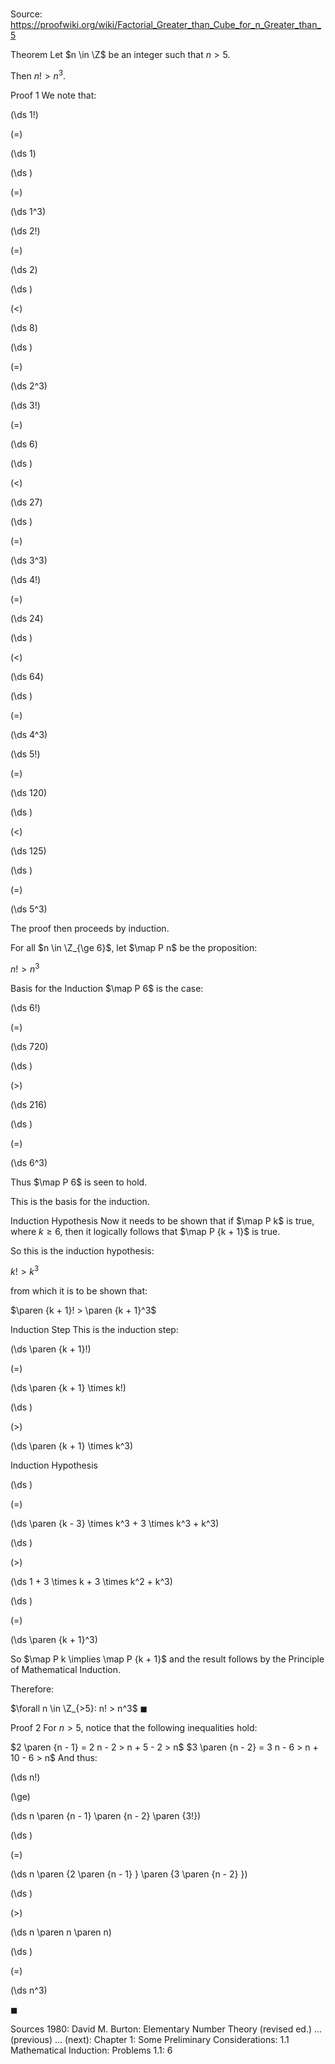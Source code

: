 # 

Source: https://proofwiki.org/wiki/Factorial_Greater_than_Cube_for_n_Greater_than_5



Theorem
Let $n \in \Z$ be an integer such that $n > 5$.

Then $n! > n^3$.


Proof 1
We note that:














\(\ds 1!\)

\(=\)







\(\ds 1\)




















\(\ds \)

\(=\)







\(\ds 1^3\)




















\(\ds 2!\)

\(=\)







\(\ds 2\)




















\(\ds \)

\(<\)







\(\ds 8\)




















\(\ds \)

\(=\)







\(\ds 2^3\)




















\(\ds 3!\)

\(=\)







\(\ds 6\)




















\(\ds \)

\(<\)







\(\ds 27\)




















\(\ds \)

\(=\)







\(\ds 3^3\)




















\(\ds 4!\)

\(=\)







\(\ds 24\)




















\(\ds \)

\(<\)







\(\ds 64\)




















\(\ds \)

\(=\)







\(\ds 4^3\)




















\(\ds 5!\)

\(=\)







\(\ds 120\)




















\(\ds \)

\(<\)







\(\ds 125\)




















\(\ds \)

\(=\)







\(\ds 5^3\)










The proof then proceeds by induction.

For all $n \in \Z_{\ge 6}$, let $\map P n$ be the proposition:

$n! > n^3$


Basis for the Induction
$\map P 6$ is the case:














\(\ds 6!\)

\(=\)







\(\ds 720\)




















\(\ds \)

\(>\)







\(\ds 216\)




















\(\ds \)

\(=\)







\(\ds 6^3\)









Thus $\map P 6$ is seen to hold.

This is the basis for the induction.


Induction Hypothesis
Now it needs to be shown that if $\map P k$ is true, where $k \ge 6$, then it logically follows that $\map P {k + 1}$ is true.

So this is the induction hypothesis:

$k! > k^3$

from which it is to be shown that:

$\paren {k + 1}! > \paren {k + 1}^3$


Induction Step
This is the induction step:














\(\ds \paren {k + 1}!\)

\(=\)







\(\ds \paren {k + 1} \times k!\)




















\(\ds \)

\(>\)







\(\ds \paren {k + 1} \times k^3\)





Induction Hypothesis














\(\ds \)

\(=\)







\(\ds \paren {k - 3} \times k^3 + 3 \times k^3 + k^3\)




















\(\ds \)

\(>\)







\(\ds 1 + 3 \times k + 3 \times k^2 + k^3\)




















\(\ds \)

\(=\)







\(\ds \paren {k + 1}^3\)









So $\map P k \implies \map P {k + 1}$ and the result follows by the Principle of Mathematical Induction.

Therefore:

$\forall n \in \Z_{>5}: n! > n^3$
$\blacksquare$


Proof 2
For $n > 5$, notice that the following inequalities hold:

$2 \paren {n - 1} = 2 n - 2 > n + 5 - 2 > n$
$3 \paren {n - 2} = 3 n - 6 > n + 10 - 6 > n$
And thus:














\(\ds n!\)

\(\ge\)







\(\ds n \paren {n - 1} \paren {n - 2} \paren {3!}\)




















\(\ds \)

\(=\)







\(\ds n \paren {2 \paren {n - 1} } \paren {3 \paren {n - 2} }\)




















\(\ds \)

\(>\)







\(\ds n \paren n \paren n\)




















\(\ds \)

\(=\)







\(\ds n^3\)









$\blacksquare$


Sources
1980: David M. Burton: Elementary Number Theory (revised ed.) ... (previous) ... (next): Chapter $1$: Some Preliminary Considerations: $1.1$ Mathematical Induction: Problems $1.1$: $6$





